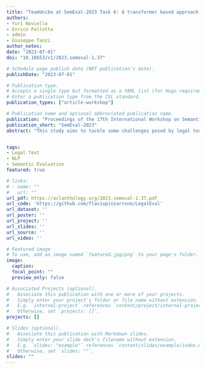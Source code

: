 ```yaml
---
title: "TeamUnibo at SemEval-2023 Task 6: A transformer based approach to Rhetorical Roles prediction and NER in Legal Texts"
authors:
- Yuri Noviello
- Enrico Pallotta
- admin
- Giuseppe Tanzi
author_notes:
date: "2023-07-01"
doi: "10.18653/v1/2023.semeval-1.37"

# Schedule page publish date (NOT publication's date).
publishDate: "2023-07-01"

# Publication type.
# Accepts a single type but formatted as a YAML list (for Hugo requirements).
# Enter a publication type from the CSL standard.
publication_types: ["article-workshop"]

# Publication name and optional abbreviated publication name.
publication: "Proceedings of the 17th International Workshop on Semantic Evaluation"
publication_short: "SemEval-2023"
abstract: "This study aims to tackle some challenges posed by legal texts in the field of NLP. The LegalEval challenge proposes three tasks, based on Indian Legal documents: Rhetorical Roles Prediction, Legal Named Entity Recognition, and Court Judgement Prediction with Explanation. Our work focuses on the first two tasks. For the first task we present a context-aware approach to enhance sentence information. With the help of this approach, the classification model utilizing InLegalBert as a transformer achieved 81.12% Micro-F1. For the second task we present a NER approach to extract and classify entities like names of petitioner, respondent, court or statute of a given document. The model utilizing XLNet as transformer and a dependency parser on top achieved 87.43% Macro-F1."


tags:
- Legal Text
- NLP
- Semantic Evaluation
featured: true

# links:
# - name: ""
#   url: ""
url_pdf: https://aclanthology.org/2023.semeval-1.37.pdf
url_code: 'https://github.com/flaviopinzarrone/LegalEval'
url_dataset: ''
url_poster: ''
url_project: ''
url_slides: ''
url_source: ''
url_video: ''

# Featured image
# To use, add an image named `featured.jpg/png` to your page's folder. 
image:
  caption: 
  focal_point: ""
  preview_only: false

# Associated Projects (optional).
#   Associate this publication with one or more of your projects.
#   Simply enter your project's folder or file name without extension.
#   E.g. `internal-project` references `content/project/internal-project/index.md`.
#   Otherwise, set `projects: []`.
projects: []

# Slides (optional).
#   Associate this publication with Markdown slides.
#   Simply enter your slide deck's filename without extension.
#   E.g. `slides: "example"` references `content/slides/example/index.md`.
#   Otherwise, set `slides: ""`.
slides: ""
---
```


